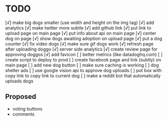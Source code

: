 TODO
====

[√] make big dogs smaller (use width and height on the img tag)
[√] add analytics
[√] make twitter more subtle
[√] add github link
[√] put link to upload page on main page
[√] put info about api on main page
[√] center dog on page
[√] show dogs awaiting adoption on upload page
[√] put a dog counter
[√] fix video dogs
[√] make sure gif dogs work
[√] refresh page after uploading doggo
[√] server side analytics
[√] create review page for approving doggos
[√] add favicon
[ ] better metrics (like datadoghq.com)
[ ] create script to deploy to prod
[ ] create facebook page and link (subtly) on main page
[ ] add new dog button
[ ] make sure caching is working
[ ] dog shelter ads
[ ] use google vision api to approve dog uploads
[ ] put box with copy link to copy link to current dog
[ ] make a reddit bot that automatically uploads dogs

Proposed
--------

- voting buttons
- comments
